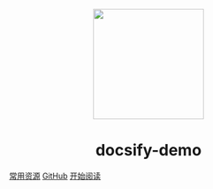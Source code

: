 <p align="center">
<img src="http://pic.netbian.com/uploads/allimg/190824/205524-1566651324f88b.jpg" width="200" height="200"/>
</p>
<h1 align="center">docsify-demo</h1>

[常用资源](https://shimo.im/docs/MuiACIg1HlYfVxrj/)
[GitHub](https://github.com/Snailclimb/docsify-demo)
[开始阅读](#docsify-demo)



